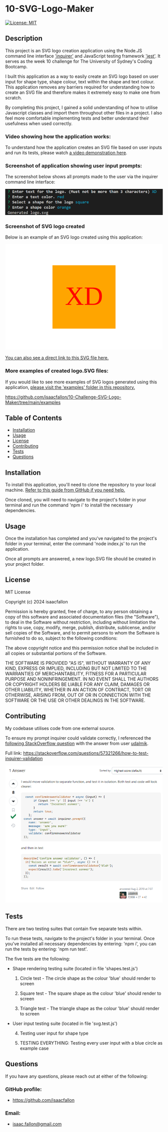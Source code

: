 # 10-SVG-Logo-Maker

[![License: MIT](https://img.shields.io/badge/License-MIT-yellow.svg)](https://opensource.org/licenses/MIT)
        
## Description
            
This project is an SVG logo creation application using the Node.JS command line interface ['inquirer'](https://www.npmjs.com/package/inquirer) and JavaScript testing framework ['jest'](https://jestjs.io/). It serves as the week 10 challenge for The University of Sydney's Coding Bootcamp.

I built this application as a way to easily create an SVG logo based on user input for shape type, shape colour, text within the shape and text colour. This application removes any barriers required for understanding how to create an SVG file and therefore makes it extremely easy to make one from scratch.

By completing this project, I gained a solid understanding of how to utilise Javascript classes and import them throughout other files in a project. I also feel more comfortable implementing tests and better understand their usefulness when used correctly. 

### Video showing how the application works:

To understand how the application creates an SVG file based on user inputs and run its tests, please watch [a video demonstration here](https://drive.google.com/file/d/17QnuLQ_bRo-0UGGBxbTJB2MM4aULQaBa/view). 

### Screenshot of application showing user input prompts:

The screenshot below shows all prompts made to the user via the inquirer command line interface:

![Screenshot showing the user prompts](./assets/10-Challenge-SVG-Maker_User-prompts.png)

### Screenshot of SVG logo created

Below is an example of an SVG logo created using this application:

![Example SVG logo created using this application](./examples/logo.svg)

[You can also see a direct link to this SVG file here.](https://github.com/isaacfallon/10-Challenge-SVG-Logo-Maker/blob/main/examples/logo.svg )

### More examples of created logo.SVG files:

If you would like to see more examples of SVG logos generated using this application, [please visit the 'examples' folder in this repository.](./examples/)

https://github.com/isaacfallon/10-Challenge-SVG-Logo-Maker/tree/main/examples
            
## Table of Contents
            
- [Installation](#installation)
- [Usage](#usage)
- [License](#license)
- [Contributing](#contributing)
- [Tests](#tests)
- [Questions](#questions)
            
## Installation

To install this application, you'll need to clone the repository to your local machine. [Refer to this guide from GitHub if you need help.](https://docs.github.com/en/repositories/creating-and-managing-repositories/cloning-a-repository/)

Once cloned, you will need to navigate to the project's folder in your terminal and run the command 'npm i' to install the necessary dependencies. 
            
## Usage

Once the installation has completed and you've navigated to the project's folder in your terminal, enter the command 'node index.js' to run the application. 

Once all prompts are answered, a new logo.SVG file should be created in your project folder. 
            
## License
            
MIT License

Copyright (c) 2024 isaacfallon
            
Permission is hereby granted, free of charge, to any person obtaining a copy
of this software and associated documentation files (the "Software"), to deal
in the Software without restriction, including without limitation the rights
to use, copy, modify, merge, publish, distribute, sublicense, and/or sell
copies of the Software, and to permit persons to whom the Software is
furnished to do so, subject to the following conditions:
            
The above copyright notice and this permission notice shall be included in all
copies or substantial portions of the Software.
            
THE SOFTWARE IS PROVIDED "AS IS", WITHOUT WARRANTY OF ANY KIND, EXPRESS OR
IMPLIED, INCLUDING BUT NOT LIMITED TO THE WARRANTIES OF MERCHANTABILITY,
FITNESS FOR A PARTICULAR PURPOSE AND NONINFRINGEMENT. IN NO EVENT SHALL THE
AUTHORS OR COPYRIGHT HOLDERS BE LIABLE FOR ANY CLAIM, DAMAGES OR OTHER
LIABILITY, WHETHER IN AN ACTION OF CONTRACT, TORT OR OTHERWISE, ARISING FROM,
OUT OF OR IN CONNECTION WITH THE SOFTWARE OR THE USE OR OTHER DEALINGS IN THE
SOFTWARE.
            
## Contributing

My codebase utilises code from one external source.

To ensure my prompt inquirer could validate correctly, I referenced the [following StackOverflow question](https://stackoverflow.com/questions/57321266/how-to-test-inquirer-validation) with the answer from user [udalmik](https://stackoverflow.com/users/1584167/udalmik).

Full link: https://stackoverflow.com/questions/57321266/how-to-test-inquirer-validation

![Screenshot of StackOverflow answer provided by user udalmik explaining how to validate an inquirer prompt.](./assets/10-Challenge-SVG-Maker_CREDIT_inquirer-validation.png)

            
## Tests

There are two testing suites that contain five separate tests within.

To run these tests, navigate to the project's folder in your terminal. Once you've installed all necessary dependencies by entering: 'npm i', you can run the tests by entering: 'npm run test'.

The five tests are the following:
- Shape rendering testing suite (located in file 'shapes.test.js')

    1. Circle test - The circle shape as the colour 'blue' should render to screen

    2. Square test - The square shape as the colour 'blue' should render to screen

    3. Triangle test - The triangle shape as the colour 'blue' should render to screen

- User input testing suite (located in file 'svg.test.js')
    
    4. Testing user input for shape type
    
    5. TESTING EVERYTHING: Testing every user input with a blue circle as example case


            
## Questions
            
If you have any questions, please reach out at either of the following:
            
### GitHub profile:
- https://github.com/isaacfallon

### Email:
- isaac.fallon@gmail.com